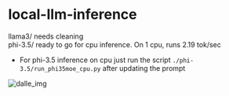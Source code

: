 # local-llm-inference


llama3/ needs cleaning<br>
phi-3.5/ ready to go for cpu inference. On 1 cpu, runs 2.19 tok/sec<br>
* For phi-3.5 inference on cpu just run the script `./phi-3.5/run_phi35moe_cpu.py` after updating the prompt<br>


![dalle_img](https://github.com/user-attachments/assets/d3b9982b-246f-463d-8f25-979375930864)
